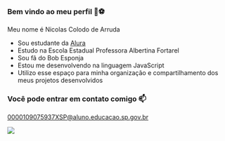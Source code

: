 ### Bem vindo ao meu perfil 💙⚽

Meu nome é Nicolas Colodo de Arruda

- Sou estudante da [Alura](https://www.alura.com.br)
- Estudo na Escola Estadual Professora Albertina Fortarel
- Sou fã do Bob Esponja
- Estou me desenvolvendo na linguagem JavaScript
- Utilizo esse espaço para minha organização e compartilhamento dos meus projetos desenvolvidos

### Você pode entrar em contato comigo 📫

0000109075937XSP@aluno.educacao.sp.gov.br


![](https://media1.tenor.com/m/0lcRtGPO8uAAAAAd/good.gif)
